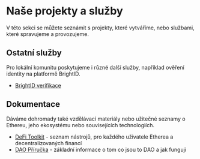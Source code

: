 # Naše projekty a služby

V této sekci se můžete seznámit s projekty, které vytváříme, nebo službami, které spravujeme a provozujeme. 

## Ostatní služby

Pro lokální komunitu poskytujeme i různé další služby, například ověření identity na platformě BrightID.

* [BrightID verifikace](./brightid-verifikace.md)

## Dokumentace

Dáváme dohromady také vzdělávací materiály nebo užitečné seznamy o Ethereu, jeho ekosystému nebo souvisejících technologiích.

* [DeFi Toolkit](https://hackmd.io/@gweicz/defi-toolkit) - seznam nástrojů, pro každého uživatele Etherea a decentralizovaných financí
* [DAO Příručka](https://dao.gwei.cz/) - základní informace o tom co jsou to DAO a jak fungují